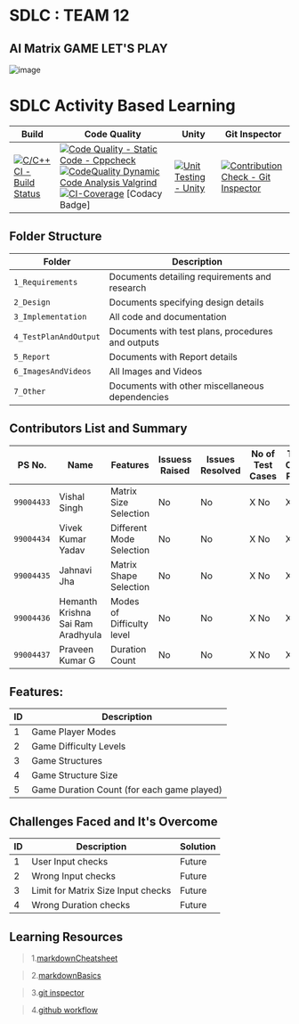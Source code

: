 # SDLC : TEAM 12
## AI Matrix GAME LET'S PLAY

![image](https://github.com/GENESIS2021Q1/sdlc-team-12/blob/6dee1adb35ff3b976b92c067e56e058db11b4ee3/6_ImagesAndVideos/AI%20Matrix%20Game.png)

# SDLC Activity Based Learning


Build | Code Quality | Unity | Git Inspector
-----------|----------|---------|----------------
[![C/C++ CI - Build Status](https://github.com/99004434-VivekKumar/SDLC_256217/actions/workflows/c-cpp.yml/badge.svg)](https://github.com/99004434-VivekKumar/SDLC_256217/actions/workflows/c-cpp.yml) | [![Code Quality - Static Code - Cppcheck](https://github.com/99004434-VivekKumar/SDLC_256217/actions/workflows/cppcheck.yml/badge.svg)](https://github.com/99004434-VivekKumar/SDLC_256217/actions/workflows/cppcheck.yml) [![CodeQuality Dynamic Code Analysis Valgrind](https://github.com/99004434-VivekKumar/SDLC_256217/actions/workflows/dynamic-code-quality.yml/badge.svg)](https://github.com/99004434-VivekKumar/SDLC_256217/actions/workflows/dynamic-code-quality.yml) [![CI-Coverage](https://github.com/99004434-VivekKumar/SDLC_256217/actions/workflows/coverage.yml/badge.svg)](https://github.com/99004434-VivekKumar/SDLC_256217/actions/workflows/coverage.yml) [Codacy Badge] | [![Unit Testing - Unity](https://github.com/99004434-VivekKumar/SDLC_256217/actions/workflows/unity.yml/badge.svg)](https://github.com/99004434-VivekKumar/SDLC_256217/actions/workflows/unity.yml) | [![Contribution Check - Git Inspector](https://github.com/99004434-VivekKumar/SDLC_256217/actions/workflows/gitinspector.yml/badge.svg)](https://github.com/99004434-VivekKumar/SDLC_256217/actions/workflows/gitinspector.yml)

## Folder Structure
Folder             | Description
-------------------| -----------------------------------------
`1_Requirements`   | Documents detailing requirements and research
`2_Design`         | Documents specifying design details
`3_Implementation` | All code and documentation
`4_TestPlanAndOutput`      | Documents with test plans, procedures and outputs
`5_Report`      | Documents with Report details
`6_ImagesAndVideos`      | All Images and Videos
`7_Other`      | Documents with other miscellaneous dependencies

## Contributors List and Summary
PS No. |  Name   |    Features    | Issuess Raised |Issues Resolved|No of Test Cases|Test Case Pass
-------|---------------------|----------------|----------------|---------------|-------------|--------------
`99004433` | Vishal Singh  | Matrix Size Selection   |  No     |  No   |X No   |X No      
`99004434` | Vivek Kumar Yadav  | Different Mode Selection   |  No     |  No   |X No   |X No      
`99004435` | Jahnavi Jha  | Matrix Shape Selection   |  No     |  No   |X No   |X No      
`99004436` | Hemanth Krishna Sai Ram Aradhyula  | Modes of Difficulty level   |  No     |  No   |X No   |X No      
`99004437` | Praveen Kumar G  | Duration Count   |  No     |  No   |X No   |X No      

## Features:
ID | Description 
---|----------------------
 1 |  Game Player Modes
 2 |  Game Difficulty Levels
 3 |  Game Structures
 4 |  Game Structure Size
 5 |  Game Duration Count (for each game played)
 
 
## Challenges Faced and It's Overcome
ID | Description | Solution
---|----------------------|---------------------------------------
 1 |  User Input checks  | Future
 2 |  Wrong Input checks | Future
 3 |  Limit for Matrix Size Input checks | Future
 4 |  Wrong Duration checks | Future

 
## Learning Resources
>1.[markdownCheatsheet](https://github.com/adam-p/markdown-here/wiki/Markdown-Cheatsheet)

>2.[markdownBasics](https://guides.github.com/features/mastering-markdown/)

>3.[git inspector](https://github.com/ejwa/gitinspector.git)

>4.[github workflow](https://docs.github.com/en/actions/learn-github-action)

